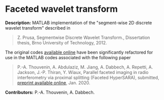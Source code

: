 # Faceted wavelet transform

**Description:** MATLAB implementation of the "segment-wise 2D discrete wavelet transform" described in

> Z. Prusa, Segmentwise Discrete Wavelet Transform., Dissertation thesis, Brno University of Technology, 2012.

The original codes [available online](https://www.utko.fekt.vut.cz/~rajmic/segwt/index_en.html) have been significantly refactored for use in the MATLAB codes associated with the following paper

>P.-A. Thouvenin, A. Abdulaziz, M. Jiang, A. Dabbech, A. Repetti, A. Jackson, J.-P. Thiran, Y. Wiaux, Parallel faceted imaging in radio interferometry via proximal splitting (Faceted HyperSARA), submitted, [preprint available online](https://arxiv.org/abs/2003.07358), Jan. 2020.  

**Contributors:** P.-A. Thouvenin, A. Dabbech.
